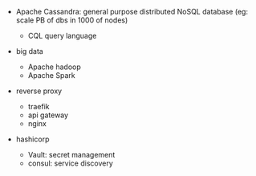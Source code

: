 - Apache Cassandra: general purpose distributed NoSQL database (eg: scale PB of dbs in 1000 of nodes)

  - CQL query language

- big data

  - Apache hadoop
  - Apache Spark

- reverse proxy

  - traefik
  - api gateway
  - nginx

- hashicorp
  - Vault: secret management
  - consul: service discovery
